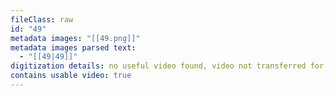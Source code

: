 ```yaml
---
fileClass: raw
id: "49"
metadata images: "[[49.png]]"
metadata images parsed text:
  - "[[49|49]]"
digitization details: no useful video found, video not transferred for parsing
contains usable video: true
---
```

